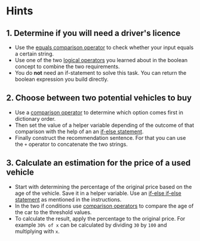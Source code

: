 # Hints

## 1. Determine if you will need a driver's licence

- Use the [equals comparison operator][comparison-operators] to check whether your input equals a certain string.
- Use one of the two [logical operators][logical-operators] you learned about in the boolean concept to combine the two requirements.
- You do **not** need an if-statement to solve this task. You can return the boolean expression you build directly.

## 2. Choose between two potential vehicles to buy

- Use a [comparison operator][comparison-operators] to determine which option comes first in dictionary order.
- Then set the value of a helper variable depending of the outcome of that comparison with the help of an an [if-else statement][if-statement].
- Finally construct the recommendation sentence. For that you can use the `+` operator to concatenate the two strings.

## 3. Calculate an estimation for the price of a used vehicle

- Start with determining the percentage of the original price based on the age of the vehicle. Save it in a helper variable. Use an [if-else if-else statement][if-statement] as mentioned in the instructions.
- In the two if conditions use [comparison operators][comparison-operators] to compare the age of the car to the threshold values.
- To calculate the result, apply the percentage to the original price. For example `30% of x` can be calculated by dividing `30` by `100` and multiplying with `x`.

[comparison-operators]: https://golang.org/ref/spec#Comparison_operators
[logical-operators]: https://golang.org/ref/spec#Logical_operators
[if-statement]: https://golang.org/ref/spec#If_statements